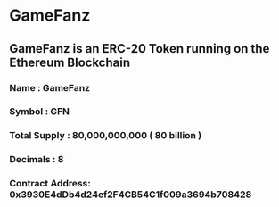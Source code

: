 # GameFanz

## GameFanz is an ERC-20 Token running on the Ethereum Blockchain

### Name : GameFanz
### Symbol : GFN
### Total Supply : 80,000,000,000 ( 80 billion )
### Decimals : 8
### Contract Address: 0x3930E4dDb4d24ef2F4CB54C1f009a3694b708428
